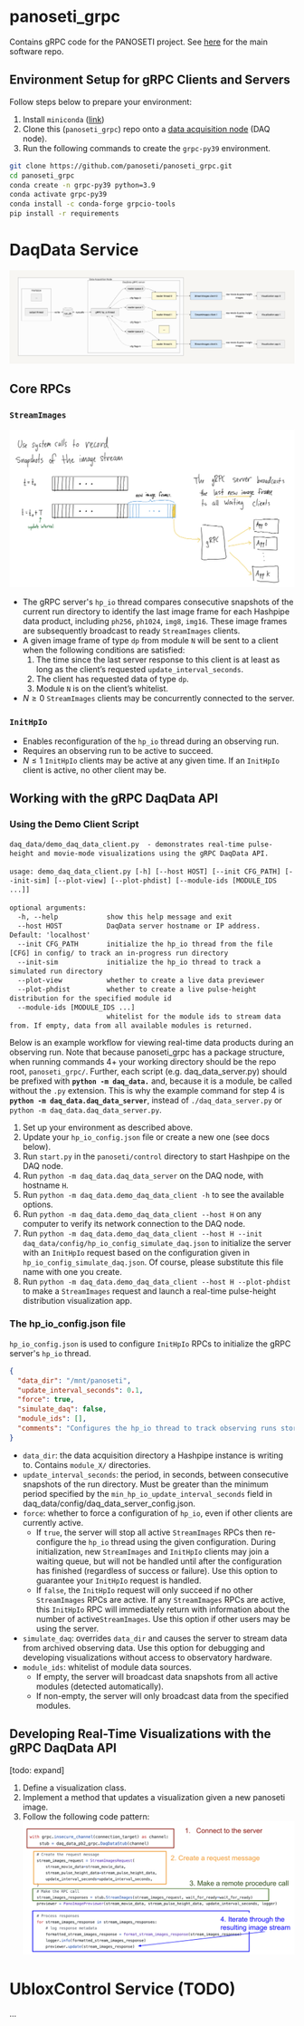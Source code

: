 # panoseti_grpc
Contains gRPC code for the PANOSETI project. See [here](https://github.com/panoseti/panoseti) for the main software repo.

## Environment Setup for gRPC Clients and Servers

Follow steps below to prepare your environment:

1. Install `miniconda` ([link](https://www.anaconda.com/docs/getting-started/miniconda/install))
2. Clone this (`panoseti_grpc`) repo onto a [data acquisition node](https://github.com/panoseti/panoseti/wiki/Nodes-and-modules#daq-nodes) (DAQ node).
3. Run the following commands to create the `grpc-py39` environment. 
```bash
git clone https://github.com/panoseti/panoseti_grpc.git
cd panoseti_grpc
conda create -n grpc-py39 python=3.9
conda activate grpc-py39
conda install -c conda-forge grpcio-tools
pip install -r requirements
```

# DaqData Service
![DaqData_StreamImages.png](docs/DaqData_StreamImages_overview.png)

## Core RPCs
### `StreamImages`

![DaqData_StreamImages_hp-io.png](docs/DaqData_StreamImages_hp-io.png)
- The gRPC server's `hp_io` thread compares consecutive snapshots of the current run directory to identify the last image frame for each Hashpipe data product, including `ph256`, `ph1024`, `img8`, `img16`. These image frames are subsequently broadcast to ready `StreamImages` clients.
- A given image frame of type `dp` from module `N` will be sent to a client when the following conditions are satisfied:
    1. The time since the last server response to this client is at least as long as the client’s requested `update_interval_seconds`.
    2. The client has requested data of type `dp`.
    3. Module `N` is on the client’s whitelist.
- $N \geq 0$ `StreamImages` clients may be concurrently connected to the server.

### `InitHpIo`

- Enables reconfiguration of the `hp_io` thread during an observing run.
- Requires an observing run to be active to succeed.
- $N \leq 1$ `InitHpIo` clients may be active at any given time. If an `InitHpIo` client is active, no other client may be.


## Working with the gRPC DaqData API

### Using the Demo Client Script

```
daq_data/demo_daq_data_client.py  - demonstrates real-time pulse-height and movie-mode visualizations using the gRPC DaqData API.

usage: demo_daq_data_client.py [-h] [--host HOST] [--init CFG_PATH] [--init-sim] [--plot-view] [--plot-phdist] [--module-ids [MODULE_IDS ...]]

optional arguments:
  -h, --help            show this help message and exit
  --host HOST           DaqData server hostname or IP address. Default: 'localhost'
  --init CFG_PATH       initialize the hp_io thread from the file [CFG] in config/ to track an in-progress run directory
  --init-sim            initialize the hp_io thread to track a simulated run directory
  --plot-view           whether to create a live data previewer
  --plot-phdist         whether to create a live pulse-height distribution for the specified module id
  --module-ids [MODULE_IDS ...]
                        whitelist for the module ids to stream data from. If empty, data from all available modules is returned.
```

Below is an example workflow for viewing real-time data products during an observing run.
Note that because panoseti_grpc has a package structure, when running commands 4+ your working directory should be the repo root, `panoseti_grpc/`. Further, each script (e.g. daq_data_server.py) should be prefixed with **`python -m daq_data.`** and, because it is a module, be called without the `.py` extension. This is why the example command for step 4 is **`python -m daq_data.daq_data_server`**, instead of `./daq_data_server.py` or  `python -m daq_data.daq_data_server.py`.

1. Set up your environment as described above.
2. Update your `hp_io_config.json` file or create a new one (see docs below).
3. Run `start.py` in the `panoseti/control` directory to start Hashpipe on the DAQ node.
4. Run `python -m daq_data.daq_data_server` on the DAQ node, with hostname `H`.
5. Run `python -m daq_data.demo_daq_data_client -h` to see the available options.
6. Run `python -m daq_data.demo_daq_data_client --host H` on any computer to verify its network connection to the DAQ node.
7. Run `python -m daq_data.demo_daq_data_client --host H --init daq_data/config/hp_io_config_simulate_daq.json` to initialize the server with an `InitHpIo` request based on the configuration given in `hp_io_config_simulate_daq.json`. Of course, please substitute this file name with one you create.
8. Run `python -m daq_data.demo_daq_data_client --host H --plot-phdist` to make a `StreamImages` request and launch a real-time pulse-height distribution visualization app.


### The hp_io_config.json file

`hp_io_config.json` is used to configure `InitHpIo` RPCs to initialize the gRPC server's `hp_io` thread.

```json
{
  "data_dir": "/mnt/panoseti",
  "update_interval_seconds": 0.1,
  "force": true,
  "simulate_daq": false,
  "module_ids": [],
  "comments": "Configures the hp_io thread to track observing runs stored under /mnt/panoseti"
}
```

- `data_dir`: the data acquisition directory a Hashpipe instance is writing to. Contains `module_X/` directories.
- `update_interval_seconds`: the period, in seconds, between consecutive snapshots of the run directory. Must be greater than the minimum period specified by the `min_hp_io_update_interval_seconds` field in daq_data/config/daq_data_server_config.json.
- `force`: whether to force a configuration of `hp_io`, even if other clients are currently active.
    - If `true`, the server will stop all active `StreamImages` RPCs then re-configure the `hp_io` thread using the given configuration. During initialization, new `StreamImages` and `InitHpIo` clients may join a waiting queue, but will not be handled until after the configuration has finished (regardless of success or failure). Use this option to guarantee your `InitHpIo` request is handled.
    - If `false`, the `InitHpIo` request will only succeed if no other `StreamImages` RPCs are active. If any `StreamImages` RPCs are active, this `InitHpIo` RPC will immediately return with information about the number of active`StreamImages`. Use this option if other users may be using the server.
- `simulate_daq`: overrides `data_dir` and causes the server to stream data from archived observing data. Use this option for debugging and developing visualizations without access to observatory hardware.
- `module_ids`: whitelist of module data sources.
    - If empty, the server will broadcast data snapshots from all active modules (detected automatically).
    - If non-empty, the server will only broadcast data from the specified modules.

## Developing Real-Time Visualizations with the gRPC DaqData API

[todo: expand]

1. Define a visualization class.
2. Implement a method that updates a visualization given a new panoseti image.
3. Follow the following code pattern:
![viz_api_code_demo.png](docs/viz_api_code_demo.png)

# UbloxControl Service (TODO)
...
